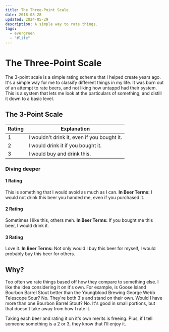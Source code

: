 ```yaml
---
title: The Three-Point Scale
date: 2018-08-28
updated: 2024-05-29
description: A simple way to rate things.
tags:
  - evergreen
  - "#life"
---
```

# The Three-Point Scale 
The 3-point scale is a simple rating scheme that I helped create years ago. It's a simple way for me to classify different things in my life. It was born out of an attempt to rate beers, and not liking how untappd had their system. This is a system that lets me look at the particulars of something, and distill it down to a basic level.
## The 3-Point Scale 
| Rating | Explanation                                 |
| ------ | ------------------------------------------- |
| 1      | I wouldn't drink it, even if you bought it. |
| 2      | I would drink it if you bought it.          |
| 3      | I would buy and drink this.                 |
### Diving deeper
#### 1 Rating
This is something that I would avoid as much as I can. 
**In Beer Terms:** I would not drink this beer you handed me, even if you purchased it.
#### 2 Rating
Sometimes I like this, others meh.
**In Beer Terms:** If you bought me this beer, I would drink it.
#### 3 Rating
Love it.
**In Beer Terms:** Not only would I buy this beer for myself, I would probably buy this beer for others.

## Why?
Too often we rate things based off how they compare to something else. I like the idea considering it on it's own. For example, is Goose Island Bourbon Barrel Stout better than the Youngblood Brewing George Webb Telescope Sour? No. They're both 3's and stand on their own. Would I have more than one Bourbon Barrel Stout? No. It's good in small portions, but that doesn't take away from how I rate it.

Taking each beer and rating it on it's own merits is freeing. Plus, if I tell someone something is a 2 or 3, they know that I'll enjoy it.